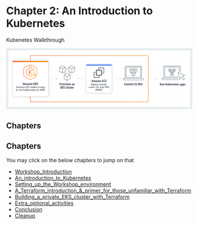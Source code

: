 # Chapter 2: An Introduction to Kubernetes

Kubenetes Walkthrough

![Logo](./pics/eks-product-page.png)

## Chapters

## Chapters

You may click on the below chapters to jump on that

- [Workshop_Introduction](https://github.com/CloudStrategyOfficial/workshop-aws-eks-terraform/blob/main/Workshop_Introduction.md)
- [An_introduction_to_Kubernetes](https://github.com/CloudStrategyOfficial/workshop-aws-eks-terraform/blob/main/An_introduction_to_Kubernetes.md)
- [Setting_up_the_Workshop_environment](https://github.com/CloudStrategyOfficial/workshop-aws-eks-terraform/blob/main/Setting_up_the_Workshop_environment.md)
- [A_Terraform_introduction_&_primer_for_those_unfamiliar_with_Terraform](https://github.com/CloudStrategyOfficial/workshop-aws-eks-terraform/blob/main/_primer_for_those_unfamiliar_with_Terraform.md)
- [Building_a_private_EKS_cluster_with_Terraform](https://github.com/CloudStrategyOfficial/workshop-aws-eks-terraform/blob/main/Building_a_private_EKS_cluster_with_Terraform.md)
- [Extra_optional_activities](https://github.com/CloudStrategyOfficial/workshop-aws-eks-terraform/blob/main/Extra_optional_activities/md)
- [Conclusion](https://github.com/CloudStrategyOfficial/workshop-aws-eks-terraform/blob/main/Conclusion.md)
- [Cleanup](https://github.com/CloudStrategyOfficial/workshop-aws-eks-terraform/blob/main/Cleanup.md)



